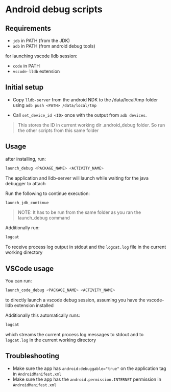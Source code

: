 # Android debug scripts

## Requirements

- `jdb` in PATH (from the JDK)
- `adb` in PATH (from android debug tools)

for launching vscode lldb session:

- `code` in PATH
- `vscode-lldb` extension

## Initial setup

- Copy `lldb-server` from the android NDK to the /data/local/tmp folder using `adb push <PATH> /data/local/tmp`

- Call `set_device_id <ID>` once with the output from `adb devices`.

> This stores the ID in current working dir .android_debug folder. So run the other scripts from this same folder

## Usage

after installing, run:

```bash
launch_debug <PACKAGE_NAME> <ACTIVITY_NAME>
```
The application and lldb-server will launch while waiting for the java debugger to attach

Run the following to continue execution:

```bash
launch_jdb_continue
```

> NOTE: It has to be run from the same folder as you ran the launch_debug command

Additionally run:

```bash
logcat
```

To receive process log output in stdout and the `logcat.log` file in the current working directory


## VSCode usage

You can run:

```bash
launch_code_debug <PACKAGE_NAME> <ACTIVITY_NAME>
```

to directly launch a vscode debug session, assuming you have the vscode-lldb extension installed

Additionally this automatically runs:

```bash
logcat
```

which streams the current process log messages to stdout and to `logcat.log` in the current working directory

## Troubleshooting

- Make sure the app has `android:debuggable="true"` on the application tag in `AndroidManifest.xml`
- Make sure the app has the `android.permission.INTERNET` permission in `AndroidManifest.xml`
